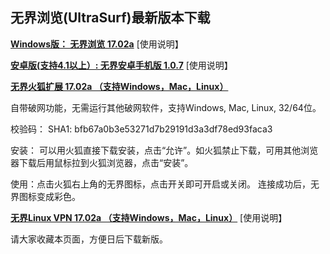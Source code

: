 ## 无界浏览(UltraSurf)最新版本下载

**[Windows版： 无界浏览 17.02a](https://raw.githubusercontent.com/wujieliulan/download/master/u.zip)**
[使用说明】

**[安卓版(支持4.1以上）: 无界安卓手机版 1.0.7](https://raw.githubusercontent.com/wujieliulan/download/master/ultrasurf.apk)**
[使用说明】

**[无界火狐扩展 17.02a （支持Windows，Mac，Linux）](https://raw.githubusercontent.com/wujieliulan/download/master/ultrasurf.apk)**

自带破网功能，无需运行其他破网软件，支持Windows, Mac, Linux, 32/64位。

校验码： SHA1: bfb67a0b3e53271d7b29191d3a3df78ed93faca3

安装： 可以用火狐直接下载安装，点击“允许”。如火狐禁止下载，可用其他浏览器下载后用鼠标拉到火狐浏览器，点击“安装”。

使用：点击火狐右上角的无界图标，点击开关即可开启或关闭。 连接成功后，无界图标变成彩色。

**[无界Linux VPN 17.02a （支持Windows，Mac，Linux）](https://https://raw.githubusercontent.com/wujieliulan/download/master/ul)**
[使用说明】

请大家收藏本页面，方便日后下载新版。
